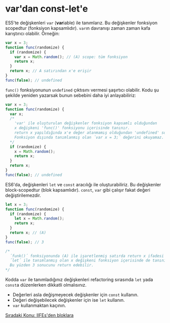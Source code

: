 # var'dan const-let'e

ES5'te değişkenleri `var` (**var**iable) ile tanımlarız. Bu değişkenler fonksiyon scopedtur (fonksiyon kapsamlıdır). `var`ın davranışı zaman zaman kafa karıştırıcı olabilir. Örneğin:

```js
var x = 3;
function func(randomize) {
  if (randomize) {
    var x = Math.random(); // (A) scope: tüm fonksiyon
    return x;
  }
  return x; // A satırından x'e erişir
}
func(false); // undefined
```

`func()` fonksiyonunun `undefined` çıktısını vermesi şaşırtıcı olabilir. Kodu şu şekilde yeniden yazarsak bunun sebebini daha iyi anlayabiliriz:

```js
var x = 3;
function func(randomize) {
  var x;
  /*
    'var' ile oluşturulan değişkenler fonksiyon kapsamlı olduğundan
    x değişkeni 'func()' fonksiyonu içerisinde tanınır.
    return x yapıldığında x'e değer atanmamış olduğundan 'undefined' sonucu döner.
    Fonksiyon dışında tanımlanmış olan ´var x = 3;´ değerini okuyamaz.
  */
  if (randomize) {
    x = Math.random();
    return x;
  }
  return x;
}
func(false); // undefined
```

ES6'da, değişkenleri `let` ve `const` aracılığı ile oluşturabiliriz. Bu değişkenler block-scopedtur (blok kapsamlıdır). `const`, `var` gibi çalışır fakat değeri değiştirilemezdir.

```js
let x = 3;
function func(randomize) {
  if (randomize) {
    let x = Math.random();
    return x;
  }
  return x; // (A)
}
func(false); // 3

/*
  ´funk()´ fonksiyonunda (A) ile işaretlenmiş satırda return x ifadesi çalışır.
  ´let´ ile tanımlanmış olan x değişkeni fonksiyon içerisinde de tanınır.
  Bu yüzden 3 sonucunu return edebilir.
*/
```

Kodda `var` ile tanımladığınız değişkenleri refactoring sırasında `let` yada `const`a düzenlerken dikkatli olmalısınız.

* Değerleri asla değişmeyecek değişkenler için `const` kullanın.
* Değeri değişebilecek değişkenler için ise `let` kullanın.
* `var` kullanmaktan kaçının.

<a href="https://omergulcicek.github.io/es6/es6-temel-ozellikleri/iifes-den-bloklara">Sıradaki Konu: IIFEs'den bloklara</a>



